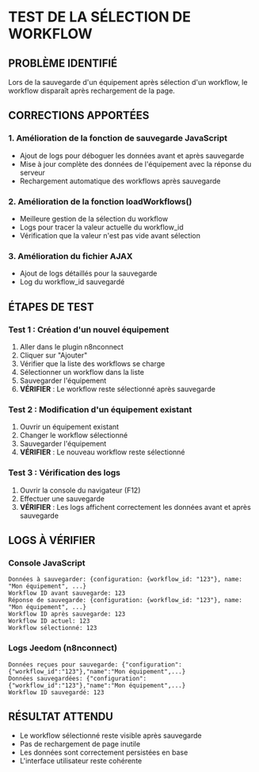# TEST DE LA SÉLECTION DE WORKFLOW

## PROBLÈME IDENTIFIÉ
Lors de la sauvegarde d'un équipement après sélection d'un workflow, le workflow disparaît après rechargement de la page.

## CORRECTIONS APPORTÉES

### 1. Amélioration de la fonction de sauvegarde JavaScript
- Ajout de logs pour déboguer les données avant et après sauvegarde
- Mise à jour complète des données de l'équipement avec la réponse du serveur
- Rechargement automatique des workflows après sauvegarde

### 2. Amélioration de la fonction loadWorkflows()
- Meilleure gestion de la sélection du workflow
- Logs pour tracer la valeur actuelle du workflow_id
- Vérification que la valeur n'est pas vide avant sélection

### 3. Amélioration du fichier AJAX
- Ajout de logs détaillés pour la sauvegarde
- Log du workflow_id sauvegardé

## ÉTAPES DE TEST

### Test 1 : Création d'un nouvel équipement
1. Aller dans le plugin n8nconnect
2. Cliquer sur "Ajouter"
3. Vérifier que la liste des workflows se charge
4. Sélectionner un workflow dans la liste
5. Sauvegarder l'équipement
6. **VÉRIFIER** : Le workflow reste sélectionné après sauvegarde

### Test 2 : Modification d'un équipement existant
1. Ouvrir un équipement existant
2. Changer le workflow sélectionné
3. Sauvegarder l'équipement
4. **VÉRIFIER** : Le nouveau workflow reste sélectionné

### Test 3 : Vérification des logs
1. Ouvrir la console du navigateur (F12)
2. Effectuer une sauvegarde
3. **VÉRIFIER** : Les logs affichent correctement les données avant et après sauvegarde

## LOGS À VÉRIFIER

### Console JavaScript
```
Données à sauvegarder: {configuration: {workflow_id: "123"}, name: "Mon équipement", ...}
Workflow ID avant sauvegarde: 123
Réponse de sauvegarde: {configuration: {workflow_id: "123"}, name: "Mon équipement", ...}
Workflow ID après sauvegarde: 123
Workflow ID actuel: 123
Workflow sélectionné: 123
```

### Logs Jeedom (n8nconnect)
```
Données reçues pour sauvegarde: {"configuration":{"workflow_id":"123"},"name":"Mon équipement",...}
Données sauvegardées: {"configuration":{"workflow_id":"123"},"name":"Mon équipement",...}
Workflow ID sauvegardé: 123
```

## RÉSULTAT ATTENDU
- Le workflow sélectionné reste visible après sauvegarde
- Pas de rechargement de page inutile
- Les données sont correctement persistées en base
- L'interface utilisateur reste cohérente 